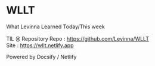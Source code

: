 <!-- /README.md -->
# WLLT
What Levinna Learned Today/This week

TIL 용 Repository
Repo : https://github.com/Levinna/WLLT<br>
Site : https://wllt.netlify.app

Powered by Docsify / Netlify